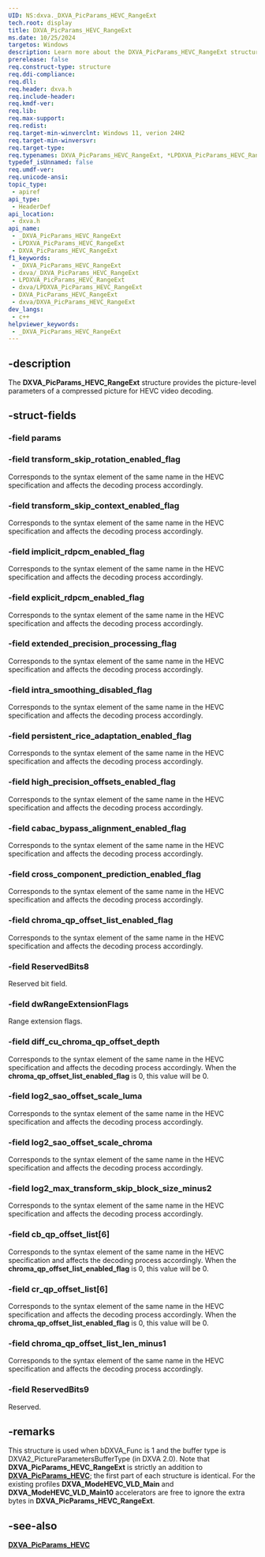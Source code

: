 ```yaml
---
UID: NS:dxva._DXVA_PicParams_HEVC_RangeExt
tech.root: display
title: DXVA_PicParams_HEVC_RangeExt
ms.date: 10/25/2024
targetos: Windows
description: Learn more about the DXVA_PicParams_HEVC_RangeExt structure.
prerelease: false
req.construct-type: structure
req.ddi-compliance: 
req.dll: 
req.header: dxva.h
req.include-header: 
req.kmdf-ver: 
req.lib: 
req.max-support: 
req.redist: 
req.target-min-winverclnt: Windows 11, verion 24H2
req.target-min-winversvr: 
req.target-type: 
req.typenames: DXVA_PicParams_HEVC_RangeExt, *LPDXVA_PicParams_HEVC_RangeExt
typedef_isUnnamed: false
req.umdf-ver: 
req.unicode-ansi: 
topic_type:
 - apiref
api_type:
 - HeaderDef
api_location:
 - dxva.h
api_name:
 - _DXVA_PicParams_HEVC_RangeExt
 - LPDXVA_PicParams_HEVC_RangeExt
 - DXVA_PicParams_HEVC_RangeExt
f1_keywords:
 - _DXVA_PicParams_HEVC_RangeExt
 - dxva/_DXVA_PicParams_HEVC_RangeExt
 - LPDXVA_PicParams_HEVC_RangeExt
 - dxva/LPDXVA_PicParams_HEVC_RangeExt
 - DXVA_PicParams_HEVC_RangeExt
 - dxva/DXVA_PicParams_HEVC_RangeExt
dev_langs:
 - c++
helpviewer_keywords:
 - _DXVA_PicParams_HEVC_RangeExt
---
```


## -description

The **DXVA_PicParams_HEVC_RangeExt** structure provides the picture-level parameters of a compressed picture for HEVC video decoding.

## -struct-fields

### -field params

### -field transform_skip_rotation_enabled_flag

Corresponds to the syntax element of the same name in the HEVC specification and affects the decoding process accordingly.

### -field transform_skip_context_enabled_flag

Corresponds to the syntax element of the same name in the HEVC specification and affects the decoding process accordingly.

### -field implicit_rdpcm_enabled_flag

Corresponds to the syntax element of the same name in the HEVC specification and affects the decoding process accordingly.

### -field explicit_rdpcm_enabled_flag

Corresponds to the syntax element of the same name in the HEVC specification and affects the decoding process accordingly.

### -field extended_precision_processing_flag

Corresponds to the syntax element of the same name in the HEVC specification and affects the decoding process accordingly.

### -field intra_smoothing_disabled_flag

Corresponds to the syntax element of the same name in the HEVC specification and affects the decoding process accordingly.

### -field persistent_rice_adaptation_enabled_flag

Corresponds to the syntax element of the same name in the HEVC specification and affects the decoding process accordingly.

### -field high_precision_offsets_enabled_flag

Corresponds to the syntax element of the same name in the HEVC specification and affects the decoding process accordingly.

### -field cabac_bypass_alignment_enabled_flag

Corresponds to the syntax element of the same name in the HEVC specification and affects the decoding process accordingly.

### -field cross_component_prediction_enabled_flag

Corresponds to the syntax element of the same name in the HEVC specification and affects the decoding process accordingly.

### -field chroma_qp_offset_list_enabled_flag

Corresponds to the syntax element of the same name in the HEVC specification and affects the decoding process accordingly.

### -field ReservedBits8

Reserved bit field.

### -field dwRangeExtensionFlags

Range extension flags.

### -field diff_cu_chroma_qp_offset_depth

Corresponds to the syntax element of the same name in the HEVC specification and affects the decoding process accordingly. When the **chroma_qp_offset_list_enabled_flag** is 0, this value will be 0.

### -field log2_sao_offset_scale_luma

Corresponds to the syntax element of the same name in the HEVC specification and affects the decoding process accordingly.

### -field log2_sao_offset_scale_chroma

Corresponds to the syntax element of the same name in the HEVC specification and affects the decoding process accordingly.

### -field log2_max_transform_skip_block_size_minus2

Corresponds to the syntax element of the same name in the HEVC specification and affects the decoding process accordingly.

### -field cb_qp_offset_list[6]

Corresponds to the syntax element of the same name in the HEVC specification and affects the decoding process accordingly. When the **chroma_qp_offset_list_enabled_flag** is 0, this value will be 0.

### -field cr_qp_offset_list[6]

Corresponds to the syntax element of the same name in the HEVC specification and affects the decoding process accordingly. When the **chroma_qp_offset_list_enabled_flag** is 0, this value will be 0.

### -field chroma_qp_offset_list_len_minus1

Corresponds to the syntax element of the same name in the HEVC specification and affects the decoding process accordingly.

### -field ReservedBits9

Reserved.

## -remarks

This structure is used when bDXVA_Func is 1 and the buffer type is DXVA2_PictureParametersBufferType (in DXVA 2.0). Note that **DXVA_PicParams_HEVC_RangeExt** is strictly an addition to [**DXVA_PicParams_HEVC**](/windows/win32/medfound/dxva-picparams-hevc); the first part of each structure is identical.  For the existing profiles **DXVA_ModeHEVC_VLD_Main** and **DXVA_ModeHEVC_VLD_Main10** accelerators are free to ignore the extra bytes in **DXVA_PicParams_HEVC_RangeExt**.

## -see-also

[**DXVA_PicParams_HEVC**](/windows/win32/medfound/dxva-picparams-hevc)
